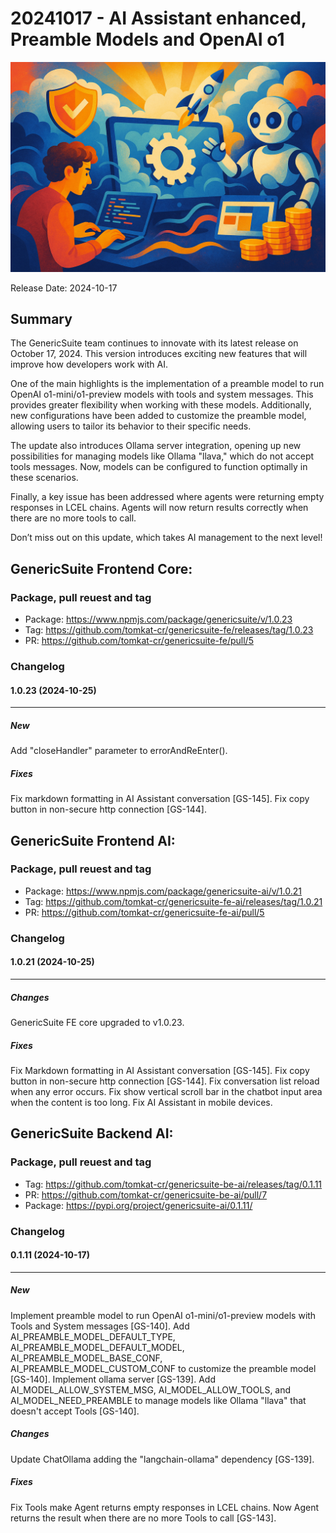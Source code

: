 # 20241017 - AI Assistant enhanced, Preamble Models and OpenAI o1

![GS_Release_2025-07-05_Image_1.png](./images/GS_Release_2025-07-05_Image_1.png)

Release Date: 2024-10-17

## Summary

The GenericSuite team continues to innovate with its latest release on October 17, 2024. This version introduces exciting new features that will improve how developers work with AI.

One of the main highlights is the implementation of a preamble model to run OpenAI o1-mini/o1-preview models with tools and system messages. This provides greater flexibility when working with these models. Additionally, new configurations have been added to customize the preamble model, allowing users to tailor its behavior to their specific needs.

The update also introduces Ollama server integration, opening up new possibilities for managing models like Ollama "llava," which do not accept tools messages. Now, models can be configured to function optimally in these scenarios.

Finally, a key issue has been addressed where agents were returning empty responses in LCEL chains. Agents will now return results correctly when there are no more tools to call.

Don’t miss out on this update, which takes AI management to the next level!

## GenericSuite Frontend Core:

### Package, pull reuest and tag

* Package: https://www.npmjs.com/package/genericsuite/v/1.0.23
* Tag: https://github.com/tomkat-cr/genericsuite-fe/releases/tag/1.0.23
* PR: https://github.com/tomkat-cr/genericsuite-fe/pull/5

### Changelog

#### 1.0.23 (2024-10-25)
---

##### New
Add "closeHandler" parameter to errorAndReEnter().

##### Fixes
Fix markdown formatting in AI Assistant conversation [GS-145].
Fix copy button in non-secure http connection [GS-144].

## GenericSuite Frontend AI:

### Package, pull reuest and tag

* Package: https://www.npmjs.com/package/genericsuite-ai/v/1.0.21
* Tag: https://github.com/tomkat-cr/genericsuite-fe-ai/releases/tag/1.0.21 
* PR: https://github.com/tomkat-cr/genericsuite-fe-ai/pull/5

### Changelog

#### 1.0.21 (2024-10-25)
---

##### Changes
GenericSuite FE core upgraded to v1.0.23.

##### Fixes
Fix Markdown formatting in AI Assistant conversation [GS-145].
Fix copy button in non-secure http connection [GS-144].
Fix conversation list reload when any error occurs.
Fix show vertical scroll bar in the chatbot input area when the content is too long.
Fix AI Assistant in mobile devices.

## GenericSuite Backend AI:

### Package, pull reuest and tag

* Tag: https://github.com/tomkat-cr/genericsuite-be-ai/releases/tag/0.1.11
* PR: https://github.com/tomkat-cr/genericsuite-be-ai/pull/7
* Package: https://pypi.org/project/genericsuite-ai/0.1.11/

### Changelog

#### 0.1.11 (2024-10-17)
---

##### New
Implement preamble model to run OpenAI o1-mini/o1-preview models with Tools and System messages [GS-140].
Add AI_PREAMBLE_MODEL_DEFAULT_TYPE, AI_PREAMBLE_MODEL_DEFAULT_MODEL, AI_PREAMBLE_MODEL_BASE_CONF, AI_PREAMBLE_MODEL_CUSTOM_CONF to customize the preamble model [GS-140].
Implement ollama server [GS-139].
Add AI_MODEL_ALLOW_SYSTEM_MSG, AI_MODEL_ALLOW_TOOLS, and AI_MODEL_NEED_PREAMBLE to manage models like Ollama "llava" that doesn't accept Tools [GS-140].

##### Changes
Update ChatOllama adding the "langchain-ollama" dependency [GS-139].

##### Fixes
Fix Tools make Agent returns empty responses in LCEL chains. Now Agent returns the result when there are no more Tools to call [GS-143].
